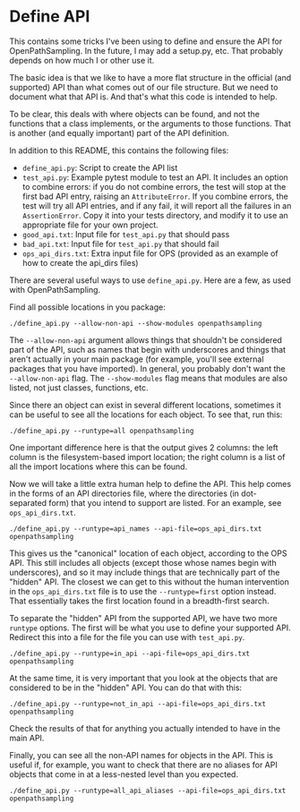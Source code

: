 # Define API

This contains some tricks I've been using to define and ensure the API for
OpenPathSampling. In the future, I may add a setup.py, etc. That probably
depends on how much I or other use it.

The basic idea is that we like to have a more flat structure in the official
(and supported) API than what comes out of our file structure. But we need
to document what that API is. And that's what this code is intended to help.

To be clear, this deals with where objects can be found, and not the
functions that a class implements, or the arguments to those functions. That
is another (and equally important) part of the API definition.

In addition to this README, this contains the following files:

* `define_api.py`: Script to create the API list
* `test_api.py`: Example pytest module to test an API. It includes an option
  to combine errors: if you do not combine errors, the test will stop at the
  first bad API entry, raising an `AttributeError`. If you combine errors,
  the test will try all API entries, and if any fail, it will report all the
  failures in an `AssertionError`. Copy it into your tests directory, and
  modify it to use an appropriate file for your own project.
* `good_api.txt`: Input file for `test_api.py` that should pass
* `bad_api.txt`: Input file for `test_api.py` that should fail
* `ops_api_dirs.txt`: Extra input file for OPS (provided as an example of
  how to create the api_dirs files)

There are several useful ways to use `define_api.py`. Here are a few, as
used with OpenPathSampling.

Find all possible locations in you package:

    ./define_api.py --allow-non-api --show-modules openpathsampling

The `--allow-non-api` argument allows things that shouldn't be considered
part of the API, such as names that begin with underscores and things that
aren't actually in your main package (for example, you'll see external
packages that you have imported). In general, you probably don't want the
`--allow-non-api` flag.  The `--show-modules` flag means that modules are
also listed, not just classes, functions, etc.

Since there an object can exist in several different locations, sometimes it
can be useful to see all the locations for each object. To see that, run
this:

    ./define_api.py --runtype=all openpathsampling

One important difference here is that the output gives 2 columns: the left
column is the filesystem-based import location; the right column is a list
of all the import locations where this can be found.

Now we will take a little extra human help to define the API. This help
comes in the forms of an API directories file, where the directories (in
dot-separated form) that you intend to support are listed. For an example,
see `ops_api_dirs.txt`.

    ./define_api.py --runtype=api_names --api-file=ops_api_dirs.txt openpathsampling

This gives us the "canonical" location of each object, according to the OPS
API. This still includes all objects (except those whose names begin with
underscores), and so it may include things that are technically part of the
"hidden" API. The closest we can get to this without the human intervention
in the `ops_api_dirs.txt` file is to use the `--runtype=first` option
instead. That essentially takes the first location found in a breadth-first
search.

To separate the "hidden" API from the supported API, we have two more
`runtype` options. The first will be what you use to define your supported
API. Redirect this into a file for the file you can use with `test_api.py`.

    ./define_api.py --runtype=in_api --api-file=ops_api_dirs.txt openpathsampling

At the same time, it is very important that you look at the objects that are
considered to be in the "hidden" API. You can do that with this:

    ./define_api.py --runtype=not_in_api --api-file=ops_api_dirs.txt openpathsampling

Check the results of that for anything you actually intended to have in the
main API.

Finally, you can see all the non-API names for objects in the API. This is
useful if, for example, you want to check that there are no aliases for API
objects that come in at a less-nested level than you expected.

    ./define_api.py --runtype=all_api_aliases --api-file=ops_api_dirs.txt openpathsampling
